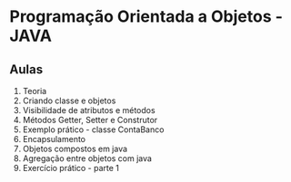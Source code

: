 # Programação Orientada a Objetos - JAVA

## Aulas
1. Teoria
2. Criando classe e objetos
3. Visibilidade de atributos e métodos
4. Métodos Getter, Setter e Construtor
5. Exemplo prático - classe ContaBanco
6. Encapsulamento
7. Objetos compostos em java
8. Agregação entre objetos com java
9. Exercício prático - parte 1
